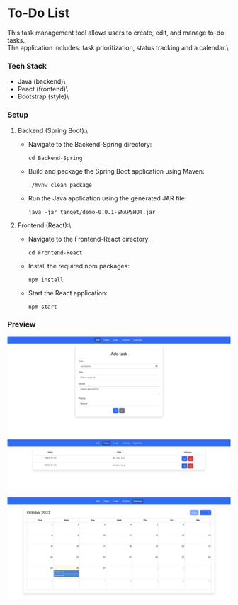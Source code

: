 # To-Do List

This task management tool allows users to create, edit, and manage to-do tasks.\
The application includes: task prioritization, status tracking and a calendar.\

### Tech Stack

- Java (backend)\
- React (frontend)\
- Bootstrap (style)\

### Setup

1. Backend (Spring Boot):\

   - Navigate to the Backend-Spring directory:
     ```
     cd Backend-Spring
     ```

   - Build and package the Spring Boot application using Maven:
     ```
     ./mvnw clean package
     ```

   - Run the Java application using the generated JAR file:
     ```
     java -jar target/demo-0.0.1-SNAPSHOT.jar
     ```

2. Frontend (React):\

   - Navigate to the Frontend-React directory:
     ```
     cd Frontend-React
     ```

   - Install the required npm packages:
     ```
     npm install
     ```

   - Start the React application:
     ```
     npm start
     ```

### Preview

![Add task](/Frontend-React/public/screenshots/to-do-list-add-task.png)
![Today's tasks](/Frontend-React/public/screenshots/to-do-list-today.png)
![Calendar](/Frontend-React/public/screenshots/to-do-list-calendar.png)

